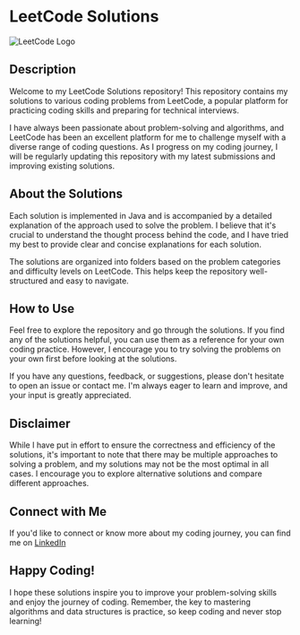 # LeetCode Solutions

![LeetCode Logo](https://upload.wikimedia.org/wikipedia/commons/1/19/LeetCode_logo_black.png)

## Description

Welcome to my LeetCode Solutions repository! This repository contains my solutions to various coding problems from LeetCode, a popular platform for practicing coding skills and preparing for technical interviews.

I have always been passionate about problem-solving and algorithms, and LeetCode has been an excellent platform for me to challenge myself with a diverse range of coding questions. As I progress on my coding journey, I will be regularly updating this repository with my latest submissions and improving existing solutions.

## About the Solutions

Each solution is implemented in Java and is accompanied by a detailed explanation of the approach used to solve the problem. I believe that it's crucial to understand the thought process behind the code, and I have tried my best to provide clear and concise explanations for each solution.

The solutions are organized into folders based on the problem categories and difficulty levels on LeetCode. This helps keep the repository well-structured and easy to navigate.

## How to Use

Feel free to explore the repository and go through the solutions. If you find any of the solutions helpful, you can use them as a reference for your own coding practice. However, I encourage you to try solving the problems on your own first before looking at the solutions.

If you have any questions, feedback, or suggestions, please don't hesitate to open an issue or contact me. I'm always eager to learn and improve, and your input is greatly appreciated.

## Disclaimer

While I have put in effort to ensure the correctness and efficiency of the solutions, it's important to note that there may be multiple approaches to solving a problem, and my solutions may not be the most optimal in all cases. I encourage you to explore alternative solutions and compare different approaches.

## Connect with Me

If you'd like to connect or know more about my coding journey, you can find me on [LinkedIn](https://www.linkedin.com/in/mohammed-afthab-4a8a72220/) 
## Happy Coding!

I hope these solutions inspire you to improve your problem-solving skills and enjoy the journey of coding. Remember, the key to mastering algorithms and data structures is practice, so keep coding and never stop learning!
